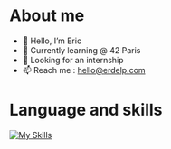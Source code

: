 # About me
- 👋 Hello, I’m Eric
- 🌱 Currently learning @ 42 Paris
- 💼 Looking for an internship
- 📫 Reach me : hello@erdelp.com

# Language and skills

[![My Skills](https://skillicons.dev/icons?i=c,cpp,ts,docker,nodejs,bash,git,github,blender,premiere,photoshop)](https://skillicons.dev)
<!---
erdelp/erdelp is a ✨ special ✨ repository because its `README.md` (this file) appears on your GitHub profile.
You can click the Preview link to take a look at your changes.
--->
